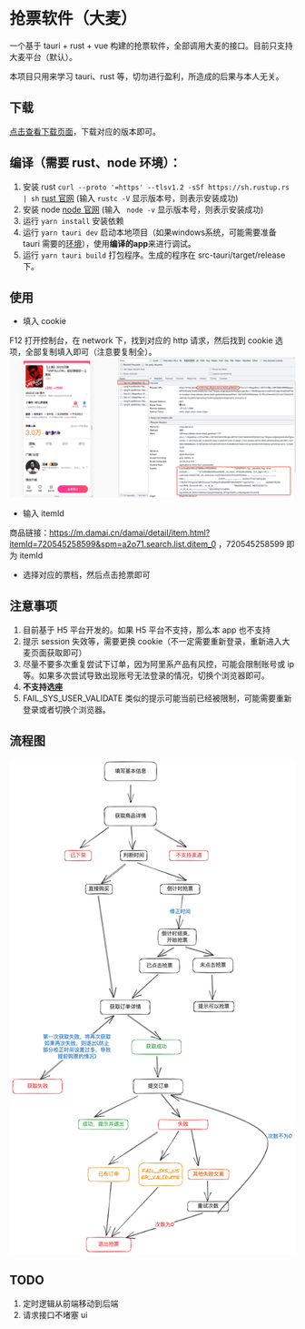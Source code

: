 # 抢票软件（大麦）

一个基于 tauri + rust + vue 构建的抢票软件，全部调用大麦的接口。目前只支持大麦平台（默认）。

本项目只用来学习 tauri、rust 等，切勿进行盈利，所造成的后果与本人无关。

## 下载

[点击查看下载页面](https://github.com/shiyutim/tickets/releases)，下载对应的版本即可。

## 编译（需要 rust、node 环境）：

1. 安装 rust `curl --proto '=https' --tlsv1.2 -sSf https://sh.rustup.rs | sh` [rust 官网](https://www.rust-lang.org/tools/install) (输入 `rustc -V` 显示版本号，则表示安装成功)
2. 安装 node [node 官网](https://nodejs.org/en) (输入 ` node -v` 显示版本号，则表示安装成功)
3. 运行 `yarn install` 安装依赖
4. 运行 `yarn tauri dev` 启动本地项目（如果windows系统，可能需要准备 tauri 需要的[环境](https://tauri.app/zh-cn/v1/guides/getting-started/prerequisites/)），使用**编译的app**来进行调试。
4. 运行 `yarn tauri build` 打包程序。生成的程序在 src-tauri/target/release 下。

## 使用

-   填入 cookie

F12 打开控制台，在 network 下，找到对应的 http 请求，然后找到 cookie 选项，全部复制填入即可（注意要复制全）。
![商品](./images/product.jpg)

-   输入 itemId

商品链接：https://m.damai.cn/damai/detail/item.html?itemId=720545258599&spm=a2o71.search.list.ditem_0 ，720545258599 即为 itemId

-   选择对应的票档，然后点击抢票即可

## 注意事项

1. 目前基于 H5 平台开发的。如果 H5 平台不支持，那么本 app 也不支持
2. 提示 session 失效等，需要更换 cookie（不一定需要重新登录，重新进入大麦页面获取即可）
3. 尽量不要多次重复尝试下订单，因为阿里系产品有风控，可能会限制账号或 ip 等。如果多次尝试导致出现账号无法登录的情况，切换个浏览器即可。
4. **不支持选座**
5. FAIL_SYS_USER_VALIDATE 类似的提示可能当前已经被限制，可能需要重新登录或者切换个浏览器。


## 流程图

![流程图](./images/tickets-process.png)

## TODO

1. 定时逻辑从前端移动到后端
2. 请求接口不堵塞 ui
